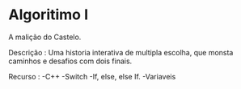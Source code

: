 # Algoritimo I

A malição do Castelo.

Descrição :
Uma historia interativa de multipla escolha, 
que monsta caminhos e desafios com dois finais.

Recurso :
-C++
-Switch
-If, else, else If.
-Variaveis
